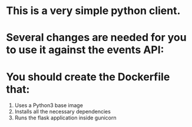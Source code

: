 # This is a very simple python client.

# Several changes are needed for you to use it against the events API:
# You should create the Dockerfile that:

1. Uses a Python3 base image
1. Installs all the necessary dependencies
1. Runs the flask application inside gunicorn
  

